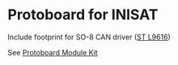 # Protoboard for INISAT

Include footprint for SO-8 CAN driver ([ST L9616](https://www.st.com/resource/en/datasheet/l9616.pdf))

See [Protoboard Module Kit](https://www.pumpkinspace.com/store/p50/Protoboard_Module_Kit.html)
